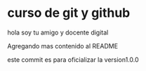 # curso de git y github

hola soy tu amigo y docente digital 

Agregando mas contenido al README 

este commit es para oficializar la version1.0.0